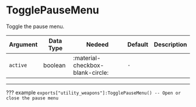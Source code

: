 # TogglePauseMenu
Toggle the pause menu.

| Argument              | Data Type                            | Nedeed                    | Default         | Description
| ----------------------| ------------------------------------ | ------------------------- |-----------------|-------------
| `active`                | boolean | :material-checkbox-blank-circle: | `-` | 

---
??? example
    ```
    exports["utility_weapons"]:TogglePauseMenu() -- Open or close the pause menu
    ```